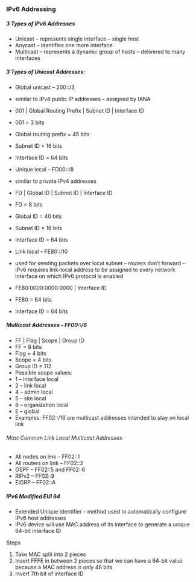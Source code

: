 ### IPv6 Addressing 

##### 3 Types of IPv6 Addresses
-	Unicast – represents single interface – single host
-	Anycast – identifies one more interface
-	Multicast – represents a dynamic group of hosts – delivered to many interfaces

##### 3 Types of Unicast Addresses:
-	Global unicast – 200::/3
-	similar to IPv4 public IP addresses – assigned by IANA
-	001 | Global Routing Prefix | Subnet ID | Interface ID
-	001 = 3 bits  
-	Global routing prefix = 45 bits 
-	Subnet ID = 16 bits
-	Interface ID = 64 bits

-	Unique local – FD00::/8
-	similar to private IPv4 addresses 
-	FD | Global ID | Subnet ID | Interface ID
-	FD = 8 bits
-	Global ID = 40 bits
-	Subnet ID = 16 bits
-	Interface ID = 64 bits 

-	Link local – FE80::/10
-	used for sending packets over local subnet – routers don’t forward – IPv6 requires link-local address to be assigned to every network interface on which IPv6 protocol is enabled 
-	FE80:0000:0000:0000 | Interface ID
-	FE80 = 64 bits
-	Interface ID = 64 bits 

##### Multicast Addresses - FF00::/8
-	FF | Flag | Scope | Group ID
-	FF = 8 bits
-	Flag = 4 bits 
-	Scope = 4 bits 
-	Group ID = 112
-	Possible scope values:
-	1 – interface local
-	2 – link local
-	4 – admin local
-	5 – site local
-	8 – organization local 
-	E – global
-	Examples: FF02::/16 are multicast addresses intended to stay on local link 

###### Most Common Link Local Multicast Addresses 
-	All nodes on link – FF02::1
-	All routers on link – FF02::2
-	OSPF – FF02::5 and FF02::6
-	RIPv2 – FF02::9
-	EIGRP – FF02::A

##### IPv6 Modified EUI 64 
-	Extended Unique Identifier – method used to automatically configure IPv6 host addresses 
-	IPv6 device will use MAC address of its interface to generate a unique 64-bit interface ID

Steps 
1.	Take MAC split into 2 pieces 
2.	Insert FFFE in between 2 pieces so that we can have a 64-bit value because a MAC address is only 48 bits 
3.	Invert 7th bit of interface ID
